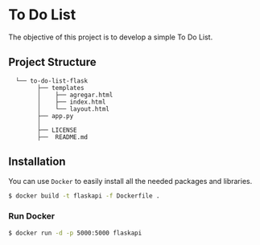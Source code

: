 # To Do List

The objective of this project is to develop a simple To Do List.

## **Project Structure**
      └── to-do-list-flask
            ├── templates
            │    ├── agregar.html
            │    ├── index.html
            │    └── layout.html
            ├── app.py
            │    
            ├── LICENSE
            ├──  README.md

## **Installation**

You can use `Docker` to easily install all the needed packages and libraries.

```bash
$ docker build -t flaskapi -f Dockerfile .
```    

### Run Docker

```bash
$ docker run -d -p 5000:5000 flaskapi
```    
